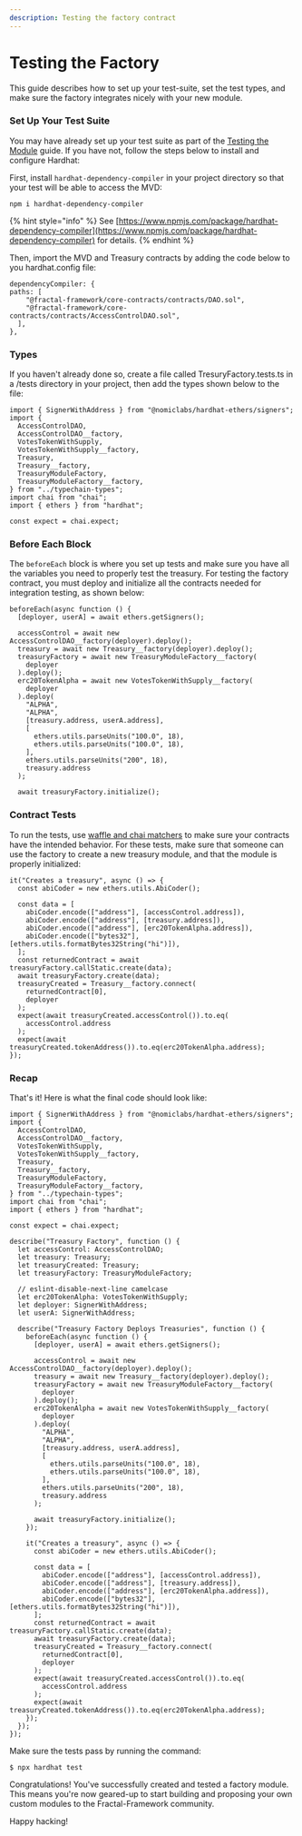 ```yaml
---
description: Testing the factory contract
---
```


# Testing the Factory

This guide describes how to set up your test-suite, set the test types, and make sure the factory integrates nicely with your new module.&#x20;

### Set Up Your Test Suite

You may have already set up your test suite as part of the [Testing the Module](testing-the-module.md) guide. If you have not, follow the steps below to install and configure Hardhat:

First, install `hardhat-dependency-compiler` in your project directory so that your test will be able to access the MVD:

```
npm i hardhat-dependency-compiler
```

{% hint style="info" %}
See [https://www.npmjs.com/package/hardhat-dependency-compiler](https://www.npmjs.com/package/hardhat-dependency-compiler) for details.
{% endhint %}

Then, import the MVD and Treasury contracts by adding the code below to you hardhat.config file:

```
dependencyCompiler: {
paths: [
    "@fractal-framework/core-contracts/contracts/DAO.sol",
    "@fractal-framework/core-contracts/contracts/AccessControlDAO.sol",
  ],
},
```

### Types

If you haven't already done so, create a file called TresuryFactory.tests.ts in a /tests directory in your project, then add the types shown below to the file:

```
import { SignerWithAddress } from "@nomiclabs/hardhat-ethers/signers";
import {
  AccessControlDAO,
  AccessControlDAO__factory,
  VotesTokenWithSupply,
  VotesTokenWithSupply__factory,
  Treasury,
  Treasury__factory,
  TreasuryModuleFactory,
  TreasuryModuleFactory__factory,
} from "../typechain-types";
import chai from "chai";
import { ethers } from "hardhat";

const expect = chai.expect;
```

### Before Each Block

The `beforeEach` block is where you set up tests and make sure you have all the variables you need to properly test the treasury. For testing the factory contract, you must deploy and initialize all the contracts needed for integration testing, as shown below:

```
beforeEach(async function () {
  [deployer, userA] = await ethers.getSigners();

  accessControl = await new AccessControlDAO__factory(deployer).deploy();
  treasury = await new Treasury__factory(deployer).deploy();
  treasuryFactory = await new TreasuryModuleFactory__factory(
    deployer
  ).deploy();
  erc20TokenAlpha = await new VotesTokenWithSupply__factory(
    deployer
  ).deploy(
    "ALPHA",
    "ALPHA",
    [treasury.address, userA.address],
    [
      ethers.utils.parseUnits("100.0", 18),
      ethers.utils.parseUnits("100.0", 18),
    ],
    ethers.utils.parseUnits("200", 18),
    treasury.address
  );

  await treasuryFactory.initialize();
```

### Contract Tests

To run the tests, use [waffle and chai matchers](https://ethereum-waffle.readthedocs.io/en/latest/matchers.html) to make sure your contracts have the intended behavior. For these tests, make sure that someone can use the factory to create a new treasury module, and that the module is properly initialized:

```
it("Creates a treasury", async () => {
  const abiCoder = new ethers.utils.AbiCoder();
  
  const data = [
    abiCoder.encode(["address"], [accessControl.address]),
    abiCoder.encode(["address"], [treasury.address]),
    abiCoder.encode(["address"], [erc20TokenAlpha.address]),
    abiCoder.encode(["bytes32"], [ethers.utils.formatBytes32String("hi")]),
  ];
  const returnedContract = await treasuryFactory.callStatic.create(data);
  await treasuryFactory.create(data);
  treasuryCreated = Treasury__factory.connect(
    returnedContract[0],
    deployer
  );
  expect(await treasuryCreated.accessControl()).to.eq(
    accessControl.address
  );
  expect(await treasuryCreated.tokenAddress()).to.eq(erc20TokenAlpha.address);
});
```

### Recap

That's it! Here is what the final code should look like:

```
import { SignerWithAddress } from "@nomiclabs/hardhat-ethers/signers";
import {
  AccessControlDAO,
  AccessControlDAO__factory,
  VotesTokenWithSupply,
  VotesTokenWithSupply__factory,
  Treasury,
  Treasury__factory,
  TreasuryModuleFactory,
  TreasuryModuleFactory__factory,
} from "../typechain-types";
import chai from "chai";
import { ethers } from "hardhat";

const expect = chai.expect;

describe("Treasury Factory", function () {
  let accessControl: AccessControlDAO;
  let treasury: Treasury;
  let treasuryCreated: Treasury;
  let treasuryFactory: TreasuryModuleFactory;

  // eslint-disable-next-line camelcase
  let erc20TokenAlpha: VotesTokenWithSupply;
  let deployer: SignerWithAddress;
  let userA: SignerWithAddress;

  describe("Treasury Factory Deploys Treasuries", function () {
    beforeEach(async function () {
      [deployer, userA] = await ethers.getSigners();

      accessControl = await new AccessControlDAO__factory(deployer).deploy();
      treasury = await new Treasury__factory(deployer).deploy();
      treasuryFactory = await new TreasuryModuleFactory__factory(
        deployer
      ).deploy();
      erc20TokenAlpha = await new VotesTokenWithSupply__factory(
        deployer
      ).deploy(
        "ALPHA",
        "ALPHA",
        [treasury.address, userA.address],
        [
          ethers.utils.parseUnits("100.0", 18),
          ethers.utils.parseUnits("100.0", 18),
        ],
        ethers.utils.parseUnits("200", 18),
        treasury.address
      );

      await treasuryFactory.initialize();
    });

    it("Creates a treasury", async () => {
      const abiCoder = new ethers.utils.AbiCoder();

      const data = [
        abiCoder.encode(["address"], [accessControl.address]),
        abiCoder.encode(["address"], [treasury.address]),
        abiCoder.encode(["address"], [erc20TokenAlpha.address]),
        abiCoder.encode(["bytes32"], [ethers.utils.formatBytes32String("hi")]),
      ];
      const returnedContract = await treasuryFactory.callStatic.create(data);
      await treasuryFactory.create(data);
      treasuryCreated = Treasury__factory.connect(
        returnedContract[0],
        deployer
      );
      expect(await treasuryCreated.accessControl()).to.eq(
        accessControl.address
      );
      expect(await treasuryCreated.tokenAddress()).to.eq(erc20TokenAlpha.address);
    });
  });
});
```

Make sure the tests pass by running the command:

```
$ npx hardhat test
```

Congratulations! You've successfully created and tested a factory module. This means you're now geared-up to start building and proposing your own custom modules to the Fractal-Framework community.

Happy hacking!

